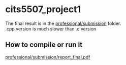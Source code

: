 # cits5507_project1

The final result is in the <a href="./professional/submission">professional/submission</a> folder.<br>
.cpp version is much slower than .c version

## How to compile or run it

<a href="professional/submission/report_final.pdf">professional/submission/report_final.pdf</a>
